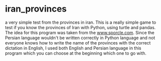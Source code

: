 # iran_provinces
a very simple test from the provinces in iran.
This is a really simple game to test if you know the provinces of Iran with Python, using turtle and pandas. The idea for this program was taken from the www.sporcle.com. Since the Persian language wouldn't be written correctly in Python language and not everyone knows how to write the name of the provinces with the correct dictation in English, I used both English and Persian language in this program which you can choose at the beginning which one to go with.
